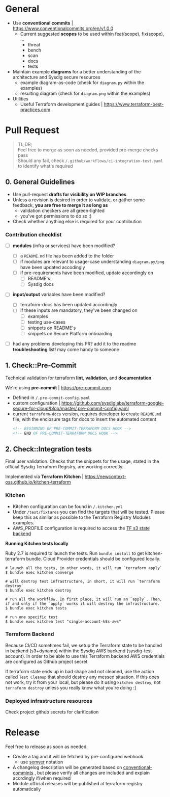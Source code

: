 # General

- Use **conventional commits** | https://www.conventionalcommits.org/en/v1.0.0
  - Current suggested **scopes** to be used within feat(scope), fix(scope), ...
    - threat
    - bench
    - scan
    - docs
    - tests
- Maintain example **diagrams** for a better understanding of the architecture and Sysdig secure resources
  - example diagram-as-code (check for `diagram.py` within the examples)
  - resulting diagram (check for `diagram.png` within the examples)
- Utilities
  - Useful Terraform development guides | https://www.terraform-best-practices.com


# Pull Request

> TL;DR;<br/>
> Feel free to merge as soon as needed, provided pre-merge checks pass<br/>
> Should any fail, check `/.github/workflows/ci-integration-test.yaml` to identify what's required

## 0. General Guidelines

* Use pull-request **drafts for visibility on WIP branches**
* Unless a revision is desired in order to validate, or gather some feedback, **you are free to merge it as long as**
  * validation checkers are all green-lighted
  * you've got permissions to do so :)
* Check whether anything else is required for your contribution

### Contribution checklist

-  [ ] **modules** (infra or services) have been modified?
  - [ ] a `README.md` file has been added to the folder
  - [ ] if modules are relevant to usage-case understanding `diagram.py/png` have been updated accodingly
  - [ ] if pre-requirements have been modified, update accordingly on
    - [ ] README's
    - [ ] Sysdig docs
- [ ] **input/output** variables have been modified?
  - [ ] terraform-docs has been updated accordingly
  - [ ] if these inputs are mandatory, they've been changed on
    - [ ] examples
    - [ ] testing use-cases
    - [ ] snippets on README's
    - [ ] snippets on Secure Platform onboarding
- [ ] had any problems developing this PR? add it to the readme **troubleshooting** list! may come handy to someone


## 1. Check::Pre-Commit

Technical validation for terraform **lint**, **validation**, and **documentation**

We're using **pre-commit** |  https://pre-commit.com
- Defined in `/.pre-commit-config.yaml`
- custom configuration | https://github.com/sysdiglabs/terraform-google-secure-for-cloud/blob/master/.pre-commit-config.yaml
- current `terraform-docs` version, requires developer to create `README.md` file, with the enclosure tags for docs to insert the automated content
  ```markdown
  <!-- BEGINNING OF PRE-COMMIT-TERRAFORM DOCS HOOK -->
  <!-- END OF PRE-COMMIT-TERRAFORM DOCS HOOK -->
  ```

## 2. Check::Integration tests

Final user validation. Checks that the snippets for the usage, stated in the official Sysdig Terraform Registry, are working correctly.

Implemented vía **Terraform Kitchen** | https://newcontext-oss.github.io/kitchen-terraform

### Kitchen

- Kitchen configuration can be found in `/.kitchen.yml`
- Under `/test/fixtures` you can find the targets that will be tested. Please keep this as similar as possible to the Terraform Registry Modules examples.
- AWS_PROFILE configuration is required to access the [TF s3 state backend](#terraform-backend)

**Running Kitchen tests locally**

Ruby 2.7 is required to launch the tests.
Run `bundle install` to get kitchen-terraform bundle.
Cloud Provider credentials should be configured locally.
```shell
# launch all the tests, in other words, it will run `terraform apply`
$ bundle exec kitchen converge

# will destroy test infrastructure, in short, it will run `terraform destroy`
$ bundle exec kitchen destroy

# run all the workflow. In first place, it will run an `apply`. Then, if and only if the `apply` works it will destroy the infrastructure.
$ bundle exec kitchen tests

# run one specific test
$ bundle exec kitchen test "single-account-k8s-aws"

```

### Terraform Backend

Because CI/CD sometimes fail, we setup the Terraform state to be handled in backend (s3+dynamo) within the Sysdig AWS backend (sysdig-test-account).
In order to be able to use this Terraform backend AWS credentials are configured as Github project secret

If terraform state ends up in bad shape and not cleaned, use the action called `Test Cleanup` that should destroy any messed situation.
If this does not work, try it from your local, but please do it using `kitchen destroy`, not `terraform destroy` unless you really know what you're doing :]

### Deployed infrastructure resources

Check project github secrets for clarification

# Release

Feel free to release as soon as needed.

- Create a tag and it will be  fetched by pre-configured webhook.
  - use [semver](https://semver.org) notation
- A changelog description will be generated based on [conventional-commints](https://www.conventionalcommits.org/en/v1.0.0/) , but please verify all changes are included and explain acordingly if/when required
- Module official releases will be published at terraform registry automatically
